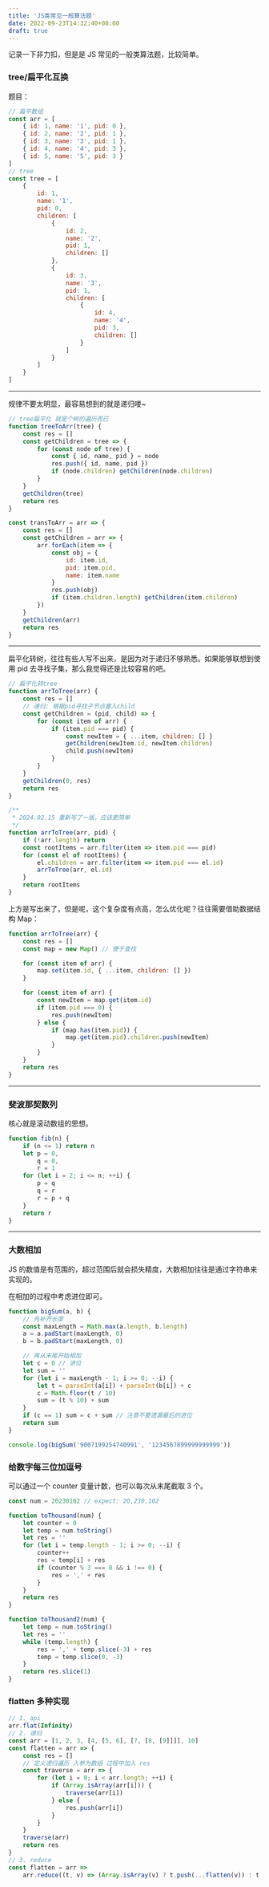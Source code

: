 ```yaml
---
title: 'JS类常见一般算法题'
date: 2022-09-23T14:32:40+08:00
draft: true
---
```


记录一下非力扣，但是是 JS 常见的一般类算法题，比较简单。

### tree/扁平化互换

题目：

```js
// 扁平数组
const arr = [
    { id: 1, name: '1', pid: 0 },
    { id: 2, name: '2', pid: 1 },
    { id: 3, name: '3', pid: 1 },
    { id: 4, name: '4', pid: 3 },
    { id: 5, name: '5', pid: 3 }
]
// tree
const tree = [
    {
        id: 1,
        name: '1',
        pid: 0,
        children: [
            {
                id: 2,
                name: '2',
                pid: 1,
                children: []
            },
            {
                id: 3,
                name: '3',
                pid: 1,
                children: [
                    {
                        id: 4,
                        name: '4',
                        pid: 3,
                        children: []
                    }
                ]
            }
        ]
    }
]
```

---

规律不要太明显，最容易想到的就是递归喽~

```js
// tree扁平化 就是个树的遍历而已
function treeToArr(tree) {
    const res = []
    const getChildren = tree => {
        for (const node of tree) {
            const { id, name, pid } = node
            res.push({ id, name, pid })
            if (node.children) getChildren(node.children)
        }
    }
    getChildren(tree)
    return res
}

const transToArr = arr => {
    const res = []
    const getChildren = arr => {
        arr.forEach(item => {
            const obj = {
                id: item.id,
                pid: item.pid,
                name: item.name
            }
            res.push(obj)
            if (item.children.length) getChildren(item.children)
        })
    }
    getChildren(arr)
    return res
}
```

---

扁平化转树，往往有些人写不出来，是因为对于递归不够熟悉。如果能够联想到使用 pid 去寻找子集，那么我觉得还是比较容易的吧。

```js
// 扁平化转tree
function arrToTree(arr) {
    const res = []
    // 递归: 根据pid寻找子节点塞入child
    const getChildren = (pid, child) => {
        for (const item of arr) {
            if (item.pid === pid) {
                const newItem = { ...item, children: [] }
                getChildren(newItem.id, newItem.children)
                child.push(newItem)
            }
        }
    }
    getChildren(0, res)
    return res
}

/**
 * 2024.02.15 重新写了一版，应该更简单
 */
function arrToTree(arr, pid) {
    if (!arr.length) return
    const rootItems = arr.filter(item => item.pid === pid)
    for (const el of rootItems) {
        el.children = arr.filter(item => item.pid === el.id)
        arrToTree(arr, el.id)
    }
    return rootItems
}
```

<!-- const transToTree = (arr, pid) => {
    if (!arr.length) return
    const rootItems = arr.filter(item => item.pid === pid)
    for (let i = 0; i < rootItems.length; ++i) {
        const item = rootItems[i]
        item.children = arr.filter(_item => _item.pid === item.id)
        transToTree(arr, item.id)
    }
    return rootItems
} -->

上方是写出来了，但是呢，这个复杂度有点高，怎么优化呢？往往需要借助数据结构 Map：

```js
function arrToTree(arr) {
    const res = []
    const map = new Map() // 便于查找

    for (const item of arr) {
        map.set(item.id, { ...item, children: [] })
    }

    for (const item of arr) {
        const newItem = map.get(item.id)
        if (item.pid === 0) {
            res.push(newItem)
        } else {
            if (map.has(item.pid)) {
                map.get(item.pid).children.push(newItem)
            }
        }
    }
    return res
}
```

---

### 斐波那契数列

核心就是滚动数组的思想。

```js
function fib(n) {
    if (n <= 1) return n
    let p = 0,
        q = 0,
        r = 1
    for (let i = 2; i <= n; ++i) {
        p = q
        q = r
        r = p + q
    }
    return r
}
```

---

### 大数相加

JS 的数值是有范围的，超过范围后就会损失精度，大数相加往往是通过字符串来实现的。

在相加的过程中考虑进位即可。

```js
function bigSum(a, b) {
    // 先补齐长度
    const maxLength = Math.max(a.length, b.length)
    a = a.padStart(maxLength, 0)
    b = b.padStart(maxLength, 0)

    // 再从末尾开始相加
    let c = 0 // 进位
    let sum = ''
    for (let i = maxLength - 1; i >= 0; --i) {
        let t = parseInt(a[i]) + parseInt(b[i]) + c
        c = Math.floor(t / 10)
        sum = (t % 10) + sum
    }
    if (c == 1) sum = c + sum // 注意不要遗漏最后的进位
    return sum
}

console.log(bigSum('9007199254740991', '1234567899999999999'))
```

### 给数字每三位加逗号

可以通过一个 counter 变量计数，也可以每次从末尾截取 3 个。

```js
const num = 20230102 // expect: 20,230,102

function toThousand(num) {
    let counter = 0
    let temp = num.toString()
    let res = ''
    for (let i = temp.length - 1; i >= 0; --i) {
        counter++
        res = temp[i] + res
        if (counter % 3 === 0 && i !== 0) {
            res = ',' + res
        }
    }
    return res
}

function toThousand2(num) {
    let temp = num.toString()
    let res = ''
    while (temp.length) {
        res = ',' + temp.slice(-3) + res
        temp = temp.slice(0, -3)
    }
    return res.slice(1)
}
```

### flatten 多种实现

```js
// 1. api
arr.flat(Infinity)
// 2. 递归
const arr = [1, 2, 3, [4, [5, 6], [7, [8, [9]]]], 10]
const flatten = arr => {
    const res = []
    // 定义递归遍历 入参为数组 过程中加入 res
    const traverse = arr => {
        for (let i = 0; i < arr.length; ++i) {
            if (Array.isArray(arr[i])) {
                traverse(arr[i])
            } else {
                res.push(arr[i])
            }
        }
    }
    traverse(arr)
    return res
}
// 3. reduce
const flatten = arr =>
    arr.reduce((t, v) => (Array.isArray(v) ? t.push(...flatten(v)) : t.push(v), t), [])
```
